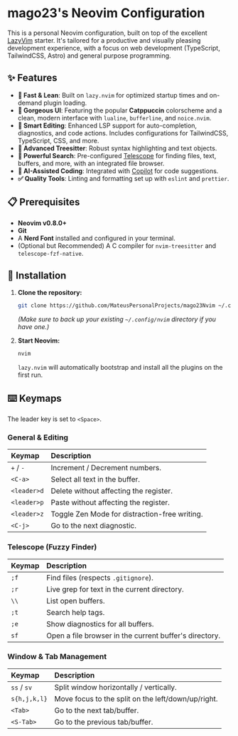 # mago23's Neovim Configuration

This is a personal Neovim configuration, built on top of the excellent [LazyVim](https://github.com/LazyVim/LazyVim) starter. It's tailored for a productive and visually pleasing development experience, with a focus on web development (TypeScript, TailwindCSS, Astro) and general purpose programming.

## ✨ Features

  * **🚀 Fast & Lean**: Built on `lazy.nvim` for optimized startup times and on-demand plugin loading.
  * **🎨 Gorgeous UI**: Featuring the popular **Catppuccin** colorscheme and a clean, modern interface with `lualine`, `bufferline`, and `noice.nvim`.
  * **🧠 Smart Editing**: Enhanced LSP support for auto-completion, diagnostics, and code actions. Includes configurations for TailwindCSS, TypeScript, CSS, and more.
  * **🌲 Advanced Treesitter**: Robust syntax highlighting and text objects.
  * **🔭 Powerful Search**: Pre-configured [Telescope](https://github.com/nvim-telescope/telescope.nvim) for finding files, text, buffers, and more, with an integrated file browser.
  * **🤖 AI-Assisted Coding**: Integrated with [Copilot](https://github.com/zbirenbaum/copilot.lua) for code suggestions.
  * **✅ Quality Tools**: Linting and formatting set up with `eslint` and `prettier`.

## 📋 Prerequisites

  * **Neovim v0.8.0+**
  * **Git**
  * A **Nerd Font** installed and configured in your terminal.
  * (Optional but Recommended) A C compiler for `nvim-treesitter` and `telescope-fzf-native`.

## 💾 Installation

1.  **Clone the repository:**

    ```bash
    git clone https://github.com/MateusPersonalProjects/mago23Nvim ~/.config/nvim
    ```

    *(Make sure to back up your existing `~/.config/nvim` directory if you have one.)*

2.  **Start Neovim:**

    ```bash
    nvim
    ```

    `lazy.nvim` will automatically bootstrap and install all the plugins on the first run.

## ⌨️ Keymaps

The leader key is set to `<Space>`.

### General & Editing

| Keymap | Description |
| :--- | :--- |
| `+` / `-` | Increment / Decrement numbers. |
| `<C-a>` | Select all text in the buffer. |
| `<leader>d` | Delete without affecting the register. |
| `<leader>p` | Paste without affecting the register. |
| `<leader>z` | Toggle Zen Mode for distraction-free writing. |
| `<C-j>` | Go to the next diagnostic. |

### Telescope (Fuzzy Finder)

| Keymap | Description |
| :--- | :--- |
| `;f` | Find files (respects `.gitignore`). |
| `;r` | Live grep for text in the current directory. |
| `\\` | List open buffers. |
| `;t` | Search help tags. |
| `;e` | Show diagnostics for all buffers. |
| `sf` | Open a file browser in the current buffer's directory. |

### Window & Tab Management

| Keymap | Description |
| :--- | :--- |
| `ss` / `sv` | Split window horizontally / vertically. |
| `s{h,j,k,l}` | Move focus to the split on the left/down/up/right. |
| `<Tab>` | Go to the next tab/buffer. |
| `<S-Tab>` | Go to the previous tab/buffer. |
